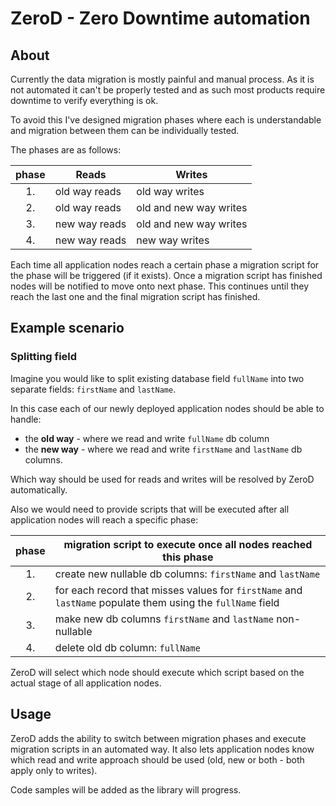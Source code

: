 # ZeroD - Zero Downtime automation

## About

Currently the data migration is mostly painful and manual process. As it is not automated it can't be properly tested and as such most products require downtime to verify everything is ok.

To avoid this I've designed migration phases where each is understandable and migration between them can be individually tested.

The phases are as follows:

| phase | Reads         | Writes                 |
|:-----:|---------------|------------------------|
| 1.    | old way reads | old way writes         |
| 2.    | old way reads | old and new way writes |
| 3.    | new way reads | old and new way writes |
| 4.    | new way reads | new way writes         |

Each time all application nodes reach a certain phase a migration script for the phase will be triggered (if it exists). Once a migration script has finished nodes will be notified to move onto next phase. This continues until they reach the last one and the final migration script has finished.

## Example scenario

### Splitting field

Imagine you would like to split existing database field `fullName` into two separate fields: `firstName` and `lastName`.

In this case each of our newly deployed application nodes should be able to handle:
- the **old way** - where we read and write `fullName` db column
- the **new way** - where we read and write `firstName` and `lastName` db columns.

Which way should be used for reads and writes will be resolved by ZeroD automatically.

Also we would need to provide scripts that will be executed after all application nodes will reach a specific phase:

| phase | migration script to execute once all nodes reached this phase                                              |
|:-----:|------------------------------------------------------------------------------------------------------------|
| 1.    | create new nullable db columns: `firstName` and `lastName`                                                 |
| 2.    | for each record that misses values for `firstName` and `lastName` populate them using the `fullName` field |
| 3.    | make new db columns `firstName` and `lastName` non-nullable                                                |
| 4.    | delete old db column: `fullName`                                                                           |

ZeroD will select which node should execute which script based on the actual stage of all application nodes.

## Usage

ZeroD adds the ability to switch between migration phases and execute migration scripts in an automated way. It also lets application nodes know which read and write approach should be used (old, new or both - both apply only to writes).

Code samples will be added as the library will progress.